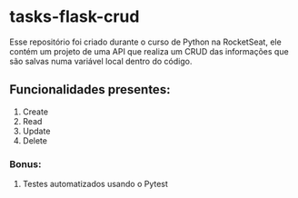 # tasks-flask-crud

Esse repositório foi criado durante o curso de Python na RocketSeat, ele contém um projeto de uma API que realiza um CRUD das informações que são salvas numa variável local dentro do código. 

## Funcionalidades presentes:
1. Create
2. Read
3. Update
4. Delete

### Bonus:
1. Testes automatizados usando o Pytest
